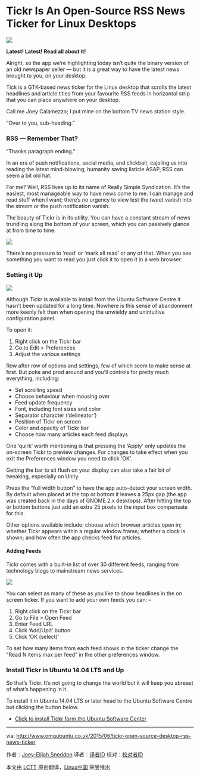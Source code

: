 Tickr Is An Open-Source RSS News Ticker for Linux Desktops
================================================================================
![](http://www.omgubuntu.co.uk/wp-content/uploads/2015/05/rss-tickr.jpg)

**Latest! Latest! Read all about it!**

Alright, so the app we’re highlighting today isn’t quite the binary version of an old newspaper seller — but it is a great way to have the latest news brought to you, on your desktop.

Tick is a GTK-based news ticker for the Linux desktop that scrolls the latest headlines and article titles from your favourite RSS feeds in horizontal strip that you can place anywhere on your desktop.

Call me Joey Calamezzo; I put mine on the bottom TV news station style.

“Over to you, sub-heading.”

### RSS — Remember That? ###

“Thanks paragraph ending.”

In an era of push notifications, social media, and clickbait, cajoling us into reading the latest mind-blowing, humanity saving listicle ASAP, RSS can seem a bit old hat.

For me? Well, RSS lives up to its name of Really Simple Syndication. It’s the easiest, most manageable way to have news  come to me. I can manage and read stuff when I want; there’s no urgency to view lest the tweet vanish into the stream or the push notification vanish.

The beauty of Tickr is in its utility. You can have a constant stream of news trundling along the bottom of your screen, which you can passively glance at from time to time.

![](http://www.omgubuntu.co.uk/wp-content/uploads/2015/05/tickr-close-up-750x58.jpg)

There’s no pressure to ‘read’ or ‘mark all read’ or any of that. When you see something you want to read you just click it to open it in a web browser.

### Setting it Up ###

![](http://www.omgubuntu.co.uk/wp-content/uploads/2015/05/tickr-rss-settings.jpg)

Although Tickr is available to install from the Ubuntu Software Centre it hasn’t been updated for a long time. Nowhere is this sense of abandonment more keenly felt than when opening the unwieldy and unintuitive configuration panel.

To open it:

1. Right click on the Tickr bar
1. Go to Edit > Preferences
1. Adjust the various settings

Row after row of options and settings, few of which seem to make sense at first. But poke and prod around and you’ll controls for pretty much everything, including:

- Set scrolling speed
- Choose behaviour when mousing over
- Feed update frequency
- Font, including font sizes and color
- Separator character  (‘delineator’)
- Position of Tickr on screen
- Color and opacity of Tickr bar
- Choose how many articles each feed displays

One ‘quirk’ worth mentioning is that pressing the ‘Apply’ only updates the on-screen Tickr to preview changes. For changes to take effect when you exit the Preferences window you need to click ‘OK’.

Getting the bar to sit flush on your display can also take a fair bit of tweaking, especially on Unity.

Press the “full width button” to have the app auto-detect your screen width. By default when placed at the top or bottom it leaves a 25px gap (the app was created back in the days of GNOME 2.x desktops). After hitting the top or bottom buttons just add an extra 25 pixels to the input box compensate for this.

Other options available include: choose which browser articles open in; whether Tickr appears within a regular window frame; whether a clock is shown; and how often the app checks feed for articles.

#### Adding Feeds ####

Tickr comes with a built-in list of over 30 different feeds, ranging from technology blogs to mainstream news services.

![](http://www.omgubuntu.co.uk/wp-content/uploads/2015/05/feed-picker-750x398.jpg)

You can select as many of these as you like to show headlines in the on screen ticker. If you want to add your own feeds you can: –

1. Right click on the Tickr bar
1. Go to File > Open Feed
1. Enter Feed URL
1. Click ‘Add/Upd’ button
1. Click ‘OK (select)’

To set  how many items from each feed shows in the ticker change the “Read N items max per feed” in the other preferences window.

### Install Tickr in Ubuntu 14.04 LTS and Up ###

So that’s Tickr. It’s not going to change the world but it will keep you abreast of what’s happening in it.

To install it in Ubuntu 14.04 LTS or later head to the Ubuntu Software Centre but clicking the button below.

- [Click to install Tickr form the Ubuntu Software Center][1]

--------------------------------------------------------------------------------

via: http://www.omgubuntu.co.uk/2015/06/tickr-open-source-desktop-rss-news-ticker

作者：[Joey-Elijah Sneddon][a]
译者：[译者ID](https://github.com/译者ID)
校对：[校对者ID](https://github.com/校对者ID)

本文由 [LCTT](https://github.com/LCTT/TranslateProject) 原创翻译，[Linux中国](https://linux.cn/) 荣誉推出

[a]:https://plus.google.com/117485690627814051450/?rel=author
[1]:apt://tickr